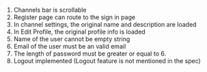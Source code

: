 1. Channels bar is scrollable
2. Register page can route to the sign in page
3. In channel settings, the original name and description are loaded
4. In Edit Profile, the original profile info is loaded
5. Name of the user cannot be empty string
6. Email of the user must be an valid email
7. The length of password must be greater or equal to 6.
8. Logout implemented (Logout feature is not mentioned in the spec)